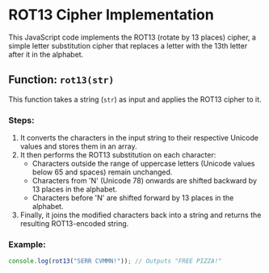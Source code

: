 # ROT13 Cipher Implementation

This JavaScript code implements the ROT13 (rotate by 13 places) cipher, a simple letter substitution cipher that replaces a letter with the 13th letter after it in the alphabet.

## Function: `rot13(str)`

This function takes a string (`str`) as input and applies the ROT13 cipher to it.

### Steps:
1. It converts the characters in the input string to their respective Unicode values and stores them in an array.
2. It then performs the ROT13 substitution on each character:
   - Characters outside the range of uppercase letters (Unicode values below 65 and spaces) remain unchanged.
   - Characters from 'N' (Unicode 78) onwards are shifted backward by 13 places in the alphabet.
   - Characters before 'N' are shifted forward by 13 places in the alphabet.
3. Finally, it joins the modified characters back into a string and returns the resulting ROT13-encoded string.

### Example:
```javascript
console.log(rot13("SERR CVMMN!")); // Outputs "FREE PIZZA!"
